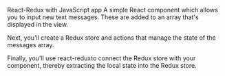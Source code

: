 React-Redux with JavaScript app
A simple React component which allows you to input new text messages. These are added to an array that's displayed in the view. 

Next, you'll create a Redux store and actions that manage the state of the messages array. 

Finally, you'll use react-reduxto connect the Redux store with your component, thereby extracting the local state into the Redux store.



